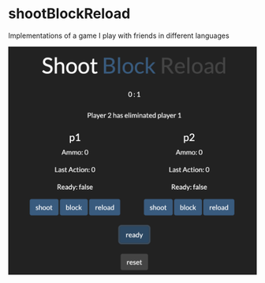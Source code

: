 # shootBlockReload

Implementations of a game I play with friends in different languages

![Example of SBR in a web browser with JS/HTML/CSS](shootBlockReloadJS/sbrJS.png)
